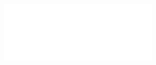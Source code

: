 <a href="https://metrics.lecoq.io/about/tommy-ngx"><img src="github-metrics.svg" align="left" width="47.5%"></img></a>
<a href="https://metrics.lecoq.io/about/tommy-ngx"><img src="metrics-achievements.svg" align="left" width="47.5%"></img></a>
